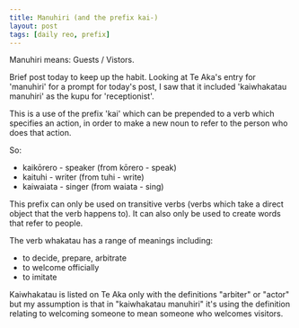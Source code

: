 ```yaml
---
title: Manuhiri (and the prefix kai-)
layout: post
tags: [daily reo, prefix]
---
```

Manuhiri means: Guests / Vistors.

Brief post today to keep up the habit. Looking at Te Aka's entry for 'manuhiri' for a prompt for today's post, I saw that it included 'kaiwhakatau manuhiri' as the kupu for 'receptionist'.

This is a use of the prefix 'kai' which can be prepended to a verb which specifies an action, in order to make a new noun to refer to the person who does that action.

So:
- kaikōrero - speaker (from kōrero - speak)
- kaituhi - writer (from tuhi - write)
- kaiwaiata - singer (from waiata - sing)

This prefix can only be used on transitive verbs (verbs which take a direct object that the verb happens to). It can also only be used to create words that refer to people.

The verb whakatau has a range of meanings including:
- to decide, prepare, arbitrate
- to welcome officially
- to imitate

Kaiwhakatau is listed on Te Aka only with the definitions "arbiter" or "actor" but my assumption is that in "kaiwhakatau manuhiri" it's using the definition relating to welcoming someone to mean someone who welcomes visitors.
